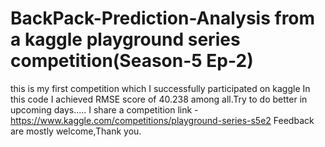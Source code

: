 # BackPack-Prediction-Analysis from a kaggle playground series competition(Season-5 Ep-2)
this is my first competition which I successfully participated on kaggle
In this code I achieved RMSE score of 40.238 among all.Try to do better in upcoming days.....
I share a competition link - https://www.kaggle.com/competitions/playground-series-s5e2
Feedback are mostly welcome,Thank you.

